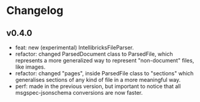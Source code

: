 # Changelog

## v0.4.0

- feat: new (experimental) IntellibricksFileParser.
- refactor: changed ParsedDocument class to ParsedFile, which represents a more generalized way to represent "non-document" files, like images.
- refactor: changed "pages", inside ParsedFile class to "sections" which generalises sections of any kind of file in a more meaningful way.
- perf: made in the previous version, but important to notice that all msgspec-jsonschema conversions are now faster.
